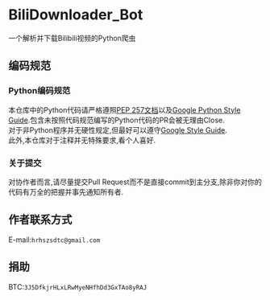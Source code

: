 # BiliDownloader_Bot
一个解析并下载Bilibili视频的Python爬虫

## 编码规范

### Python编码规范
本仓库中的Python代码请严格遵照[PEP 257文档](https://peps.python.org/pep-0257/)以及[Google Python Style Guide](https://google.github.io/styleguide/pyguide.html).包含未按照代码规范编写的Python代码的PR会被无理由Close.  
对于非Python程序并无硬性规定,但最好可以遵守[Google Style Guide](https://google.github.io/styleguide/).  
此外,本仓库对于注释并无特殊要求,看个人喜好.


### 关于提交
对协作者而言,请尽量提交Pull Request而不是直接commit到主分支,除非你对你的代码有万全的把握并事先通知所有者.

## 作者联系方式
E-mail:`hrhszsdtc@gmail.com`

## 捐助
BTC:`3J5DfkjrHLxLRwMyeNHfhDd3GxTAo8yRAJ`
